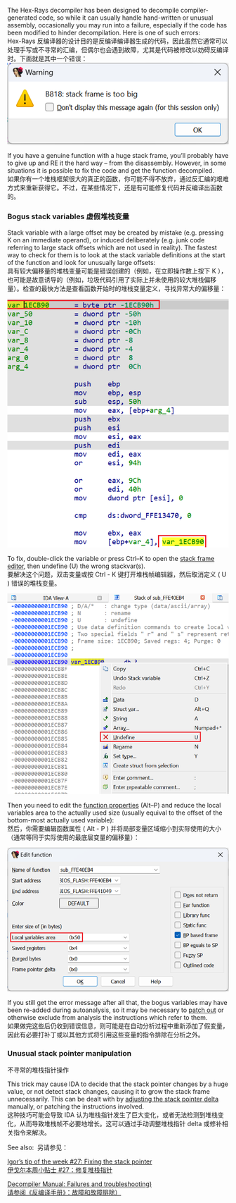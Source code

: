 The Hex-Rays decompiler has been designed to decompile compiler-generated code, so while it can usually handle hand-written or unusual assembly, occasionally you may run into a failure, especially if the code has been modified to hinder decompilation. Here is one of such errors:  
Hex-Rays 反编译器的设计目的是反编译编译器生成的代码，因此虽然它通常可以处理手写或不寻常的汇编，但偶尔也会遇到故障，尤其是代码被修改以妨碍反编译时。下面就是其中一个错误：  
![](assets/2023/07/stkframe1.png)

If you have a genuine function with a huge stack frame, you’ll probably have to give up and RE it the hard way – from the disassembly. However, in some situations it is possible to fix the code and get the function decompiled.  
如果你有一个堆栈框架很大的真正的函数，你可能不得不放弃，通过反汇编的艰难方式来重新获得它。不过，在某些情况下，还是有可能修复代码并反编译出函数的。

### Bogus stack variables 虚假堆栈变量

Stack variable with a large offset may be created by mistake (e.g. pressing K on an immediate operand), or induced deliberately (e.g. junk code referring to large stack offsets which are not used in reality). The fastest way to check for them is to look at the stack variable definitions at the start of the function and look for unusually large offsets:  
具有较大偏移量的堆栈变量可能是错误创建的（例如，在立即操作数上按下 K ），也可能是故意诱导的（例如，垃圾代码引用了实际上并未使用的较大堆栈偏移量）。检查的最快方法是查看函数开始时的堆栈变量定义，寻找异常大的偏移量：

![](assets/2023/07/stkframe2.png)

To fix, double-click the variable or press Ctrl–K to open the [stack frame editor](https://hex-rays.com/blog/igors-tip-of-the-week-65-stack-frame-view/), then undefine (U) the wrong stackvar(s).  
要解决这个问题，双击变量或按 Ctrl - K 键打开堆栈帧编辑器，然后取消定义 ( U ) 错误的堆栈变量。

![](assets/2023/07/stkframe3.png)

Then you need to edit the [function properties](https://hex-rays.com/blog/igors-tip-of-the-week-127-changing-function-bounds/) (Alt–P) and reduce the local variables area to the actually used size (usually equival to the offset of the bottom-most actually used variable):  
然后，你需要编辑函数属性 ( Alt - P ) 并将局部变量区域缩小到实际使用的大小（通常等同于实际使用的最底层变量的偏移量）：

![](assets/2023/07/stkframe4.png)

If you still get the error message after all that, the bogus variables may have been re-added during autoanalysis, so it may be necessary to [patch out](https://hex-rays.com/blog/igors-tip-of-the-week-37-patching/) or otherwise exclude from analysis the instructions which refer to them.  
如果做完这些后仍收到错误信息，则可能是在自动分析过程中重新添加了假变量，因此有必要打补丁或以其他方式将引用这些变量的指令排除在分析之外。

### Unusual stack pointer manipulation  
不寻常的堆栈指针操作

This trick may cause IDA to decide that the stack pointer changes by a huge value, or not detect stack changes, causing it to grow the stack frame unnecessarily. This can be dealt with by [adjusting the stack pointer delta](https://hex-rays.com/blog/igors-tip-of-the-week-27-fixing-the-stack-pointer/) manually, or patching the instructions involved.  
这种技巧可能会导致 IDA 认为堆栈指针发生了巨大变化，或者无法检测到堆栈变化，从而导致堆栈帧不必要地增长。这可以通过手动调整堆栈指针 delta 或修补相关指令来解决。

See also:  另请参见：

[Igor’s tip of the week #27: Fixing the stack pointer  
伊戈尔本周小贴士 #27：修复堆栈指针](https://hex-rays.com/blog/igors-tip-of-the-week-27-fixing-the-stack-pointer/)

[Decompiler Manual: Failures and troubleshooting)  
请参阅《反编译手册》：故障和故障排除）](https://www.hex-rays.com/products/decompiler/manual/failures.shtml)
